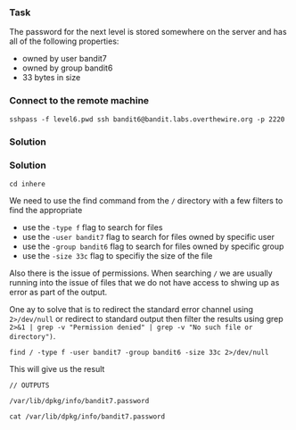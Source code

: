 ### Task

The password for the next level is stored somewhere on the server and has all of the following properties:

- owned by user bandit7
- owned by group bandit6
- 33 bytes in size

### Connect to the remote machine

```
sshpass -f level6.pwd ssh bandit6@bandit.labs.overthewire.org -p 2220
```

### Solution

### Solution

```
cd inhere
```

We need to use the find command from the `/` directory with a few filters to find the appropriate

- use the `-type f` flag to search for files
- use the `-user bandit7` flag to search for files owned by specific user
- use the `-group bandit6` flag to search for files owned by specific group
- use the `-size 33c` flag to specifiy the size of the file

Also there is the issue of permissions. When searching `/` we are usually running into the issue of files that we do not have access to shwing up as error as part of the output.

One ay to solve that is to redirect the standard error channel using `2>/dev/null` or redirect to standard output then filter the results using grep `2>&1 | grep -v "Permission denied" | grep -v "No such file or directory")`.

```
find / -type f -user bandit7 -group bandit6 -size 33c 2>/dev/null
```

This will give us the result

```
// OUTPUTS

/var/lib/dpkg/info/bandit7.password
```

```
cat /var/lib/dpkg/info/bandit7.password
```
